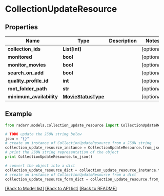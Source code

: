 # CollectionUpdateResource


## Properties
Name | Type | Description | Notes
------------ | ------------- | ------------- | -------------
**collection_ids** | **List[int]** |  | [optional] 
**monitored** | **bool** |  | [optional] 
**monitor_movies** | **bool** |  | [optional] 
**search_on_add** | **bool** |  | [optional] 
**quality_profile_id** | **int** |  | [optional] 
**root_folder_path** | **str** |  | [optional] 
**minimum_availability** | [**MovieStatusType**](MovieStatusType.md) |  | [optional] 

## Example

```python
from radarr.models.collection_update_resource import CollectionUpdateResource

# TODO update the JSON string below
json = "{}"
# create an instance of CollectionUpdateResource from a JSON string
collection_update_resource_instance = CollectionUpdateResource.from_json(json)
# print the JSON string representation of the object
print CollectionUpdateResource.to_json()

# convert the object into a dict
collection_update_resource_dict = collection_update_resource_instance.to_dict()
# create an instance of CollectionUpdateResource from a dict
collection_update_resource_form_dict = collection_update_resource.from_dict(collection_update_resource_dict)
```
[[Back to Model list]](../README.md#documentation-for-models) [[Back to API list]](../README.md#documentation-for-api-endpoints) [[Back to README]](../README.md)


